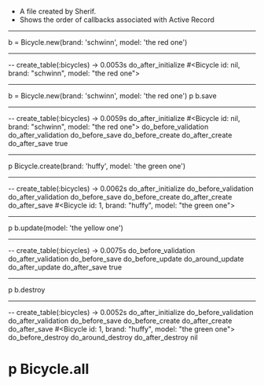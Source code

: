 - A file created by Sherif.
- Shows the order of callbacks associated with Active Record

******************************************************
b = Bicycle.new(brand: 'schwinn', model: 'the red one')
******************************************************
-- create_table(:bicycles)
   -> 0.0053s
do_after_initialize
#<Bicycle id: nil, brand: "schwinn", model: "the red one">

******************************************************
b = Bicycle.new(brand: 'schwinn', model: 'the red one')
p b.save
******************************************************

-- create_table(:bicycles)
   -> 0.0059s
do_after_initialize
#<Bicycle id: nil, brand: "schwinn", model: "the red one">
do_before_validation
do_after_validation
do_before_save
do_before_create
do_after_create
do_after_save
true

******************************************************
p Bicycle.create(brand: 'huffy', model: 'the green one')
******************************************************

-- create_table(:bicycles)
   -> 0.0062s
do_after_initialize
do_before_validation
do_after_validation
do_before_save
do_before_create
do_after_create
do_after_save
#<Bicycle id: 1, brand: "huffy", model: "the green one">

******************************************************
p b.update(model: 'the yellow one')
******************************************************

-- create_table(:bicycles)
   -> 0.0075s
do_before_validation
do_after_validation
do_before_save
do_before_update
do_around_update
do_after_update
do_after_save
true

******************************************************
p b.destroy
******************************************************
-- create_table(:bicycles)
   -> 0.0052s
do_after_initialize
do_before_validation
do_after_validation
do_before_save
do_before_create
do_after_create
do_after_save
#<Bicycle id: 1, brand: "huffy", model: "the green one">
do_before_destroy
do_around_destroy
do_after_destroy
nil

# p Bicycle.all
